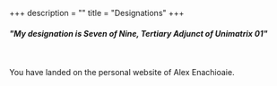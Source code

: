 +++
description = ""
title = "Designations"
+++

#### *"My designation is Seven of Nine, Tertiary Adjunct of Unimatrix 01"*  
\
\
You have landed on the personal website of Alex Enachioaie.
